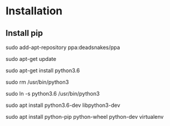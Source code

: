 # Installation
## Install pip

sudo add-apt-repository ppa:deadsnakes/ppa

sudo apt-get update

sudo apt-get install python3.6	

sudo rm /usr/bin/python3

sudo ln -s python3.6 /usr/bin/python3

sudo apt install python3.6-dev libpython3-dev

sudo apt install python-pip python-wheel python-dev virtualenv